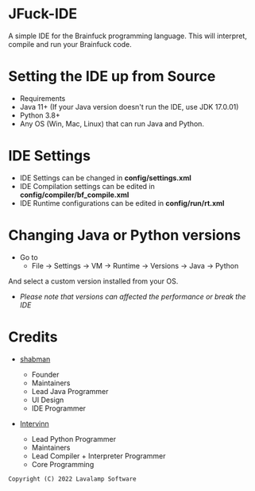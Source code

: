 # JFuck-IDE

A simple IDE for the Brainfuck programming language. This will interpret, compile and run your Brainfuck code. 


# Setting the IDE up from Source

- Requirements
- Java 11+ (If your Java version doesn't run the IDE, use JDK 17.0.01)
- Python 3.8+
- Any OS (Win, Mac, Linux) that can run Java and Python.

# IDE Settings

- IDE Settings can be changed in **config/settings.xml**
- IDE Compilation settings can be edited in **config/compiler/bf_compile.xml**
- IDE Runtime configurations can be edited in **config/run/rt.xml**

# Changing Java or Python versions

- Go to
  - File
   -> Settings
   -> VM
   -> Runtime
   -> Versions
   -> Java
   -> Python
            
And select a custom version installed from your OS.

- *Please note that versions can affected the performance or break the IDE*

# Credits

- [shabman](https://github.com/shabman)
  - Founder
  - Maintainers
  - Lead Java Programmer
  - UI Design
  - IDE Programmer

- [Intervinn](https://github.com/intervinn)
  - Lead Python Programmer
  - Maintainers
  - Lead Compiler + Interpreter Programmer
  - Core Programming


`Copyright (C) 2022 Lavalamp Software`
